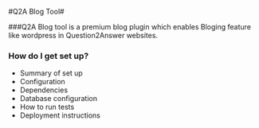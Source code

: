 #Q2A Blog Tool#

###Q2A Blog tool is a premium blog plugin which enables Bloging feature like wordpress in Question2Answer websites.

### How do I get set up? ###

* Summary of set up
* Configuration
* Dependencies
* Database configuration
* How to run tests
* Deployment instructions

